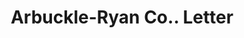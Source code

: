 ---
doi: 10.7916/D85440PF
date_other: '1890'
date_other_textual: 1890-1899
form: correspondence
genre:
- Letters (correspondence)
name:
- Arbuckle-Ryan Co.
object_in_context_url: https://biggert.cul.columbia.edu/items/view/ave_biggert_01324
subject_hierarchical_geographic:
- Toledo, Ohio, United States
subject_name:
- Arbuckle-Ryan Co.
title: Arbuckle-Ryan Co.. Letter
sort_title: Arbuckle-Ryan Co.. Letter
call_number: ave_biggert_01324
coordinates:
- 41.66555555555556,-83.57527777777777
pid: ave_biggert_01324
identifiers: ave_biggert_01324
thumbnail: https://derivativo-3.library.columbia.edu/iiif/2/ldpd:343133/full/!256,256/0/native.jpg
permalink: /biggert/ave_biggert_01324/
layout: iiif-image-page
---